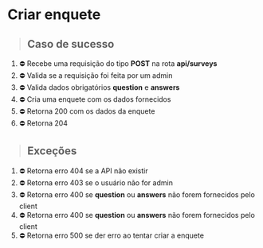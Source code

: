 # Criar enquete

> ## Caso de sucesso
1. ⛔️ Recebe uma requisição do tipo **POST** na rota **api/surveys**
1. ⛔️ Valida se a requisição foi feita por um admin
2. ⛔️ Valida dados obrigatórios **question** e **answers**
3. ⛔️ Cria uma enquete com os dados fornecidos
4. ⛔️ Retorna 200 com os dados da enquete
5. ⛔️ Retorna 204

> ## Exceções
1. ⛔️ Retorna erro 404 se a API não existir
2. ⛔️ Retorna erro 403 se o usuário não for admin
3. ⛔️ Retorna erro 400 se **question** ou **answers** não forem fornecidos pelo client
4. ⛔️ Retorna erro 400 se **question** ou **answers** não forem fornecidos pelo client
5. ⛔️ Retorna erro 500 se der erro ao tentar criar a enquete